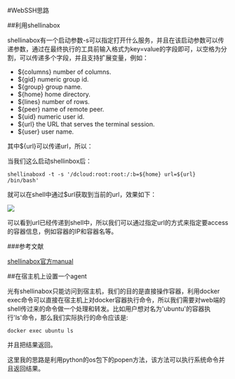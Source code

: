 #WebSSH思路

##利用shellinabox

shellinabox有一个启动参数-s可以指定打开什么服务，并且在该启动参数可以传递参数，通过在最终执行的工具前输入格式为key=value的字段即可，以空格为分割，可以传递多个字段，并且支持扩展变量，例如：

- ${columns} number of columns.
- ${gid} numeric group id.
- ${group} group name.
- ${home} home directory.
- ${lines} number of rows.
- ${peer} name of remote peer.
- ${uid} numeric user id.
- ${url} the URL that serves the terminal session.
- ${user} user name.


其中${url}可以传递url，所以：

当我们这么启动shellinbox后：

	shellinaboxd -t -s '/dcloud:root:root:/:b=${home} url=${url} /bin/bash' 

就可以在shell中通过$url获取到当前的url，效果如下：

![](http://images2015.cnblogs.com/blog/756310/201702/756310-20170220203707710-542480378.png)


可以看到url已经传递到shell中，所以我们可以通过指定url的方式来指定要access的容器信息，例如容器的IP和容器名等。

###参考文献

[shellinabox官方manual](https://github.com/shellinabox/shellinabox/wiki/Shell-In-A-Box-manual)

##在宿主机上设置一个agent

光有shellinabox只能访问到宿主机，我们的目的是直接操作容器，利用docker exec命令可以直接在宿主机上对docker容器执行命令，所以我们需要对web端的shell传过来的命令做一个处理和转发。比如用户想对名为'ubuntu'的容器执行'ls'命令，那么我们实际执行的命令应该是:

	docker exec ubuntu ls

并且把结果返回。

这里我的思路是利用python的os包下的popen方法，该方法可以执行系统命令并且返回结果。



